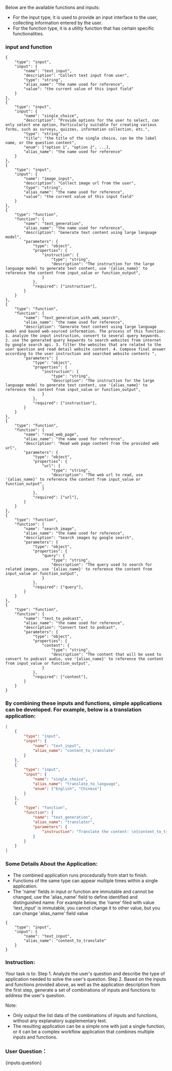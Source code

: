 Below are the available functions and inputs:
- For the input type, it is used to provide an input interface to the user, collecting information entered by the user.
- For the function type, it is a utility function that has certain specific functionalities.

### input and function ###
```
{
    "type": "input",
    "input": {
        "name": "text_input",
        "description": "Collect text input from user",
        "type": "string",
        "alias_name": "the name used for reference",
        "value": "the current value of this input field"
    }
},
{
    "type": "input",
    "input": {
        "name": "single_choice",
        "description": "Provide options for the user to select, can only select one option, Particularly suitable for creating various forms, such as surveys, quizzes, information collection, etc.",
        "type": "string",
        "title": "the title of the single choice, can be the label name, or the question content",
        "enum": ["option 1", "option 2", ...],
        "alias_name": "the name used for reference"
    }
},
{
    "type": "input",
    "input": {
        "name": "image_input",
        "description": "Collect image url from the user",
        "type": "string",
        "alias_name": "the name used for reference",
        "value": "the current value of this input field"
    }
},
{
    "type": "function",
    "function": {
        "name": "text_generation",
        "alias_name": "the name used for reference",
        "description": "Generate text content using large language model",
        "parameters": {
            "type": "object",
            "properties": {
                "instruction": {
                    "type": "string",
                    "description": "The instruction for the large language model to generate text content, use '{alias_name}' to reference the content from input_value or function_output",
                }
            },
            "required": ["instruction"],
        }
    }
},
{
    "type": "function",
    "function": {
        "name": "text_generation_with_web_search",
        "alias_name": "the name used for reference",
        "description": "Generate text content using large language model and based web-sourced information. The process of this function: 1. analyze the input instruction, convert to several query keywords. 2. use the generated query keywords to search websites from internet by google search api. 3. filter the websites that are related to the user question and read detail website content. 4. Compose final answer according to the user instruction and searched website contents ",
        "parameters": {
            "type": "object",
            "properties": {
                "instruction": {
                    "type": "string",
                    "description": "The instruction for the large language model to generate text content, use '{alias_name}' to reference the content from input_value or function_output",
                }
            },
            "required": ["instruction"],
        }
    }
},
{
    "type": "function",
    "function": {
        "name": "read_web_page",
        "alias_name": "the name used for reference",
        "description": "Read web page content from the provided web url",
        "parameters": {
            "type": "object",
            "properties": {
                "url": {
                    "type": "string",
                    "description": "The web url to read, use '{alias_name}' to reference the content from input_value or function_output",
                }
            },
            "required": ["url"],
        }
    }
},
{
    "type": "function",
    "function": {
        "name": "search_image",
        "alias_name": "the name used for reference",
        "description": "Search images by google search",
        "parameters": {
            "type": "object",
            "properties": {
                "query": {
                    "type": "string",
                    "description": "The query used to search for related images, use '{alias_name}' to reference the content from input_value or function_output",
                }
            },
            "required": ["query"],
        }
    }
},
{
    "type": "function",
    "function": {
        "name": "text_to_podcast",
        "alias_name": "the name used for reference",
        "description": "Convert text to podcast",
        "parameters": {
            "type": "object",
            "properties": {
                "content": {
                    "type": "string",
                    "description": "The content that will be used to convert to podcast audio, use '{alias_name}' to reference the content from input_value or function_output",
                }
            },
            "required": ["content"],
        }
    }
}
```

### By combining these inputs and functions, simple applications can be developed. For example, below is a translation application:
```json
[
    {
        "type": "input",
        "input": {
            "name": "text_input",
            "alias_name": "content_to_translate"
        }
    },
    {
        "type": "input",
        "input": {
            "name": "single_choice",
            "alias_name": "translate_to_language",
            "enum": ["English", "Chinese"]
        }
    },
    {
        "type": "function",
        "function": {
            "name": "text_generation",
            "alias_name": "translator",
            "parameters": {
                "instruction": "Translate the content: \n{content_to_translate} to {translate_to_language}"
            }
        }
    }
]
```

### Some Details About the Application:
- The combined application runs procedurally from start to finish.
- Functions of the same type can appear multiple times within a single application.
- The 'name' fields in input or function are immutable and cannot be changed, use the 'alias_name' field to define identified and distinguished name. For example below, the 'name' filed with value 'text_input' is immutable, you cannot change it to other value, but you can change 'alias_name' field value
```
{
    "type": "input",
    "input": {
        "name": "text_input",
        "alias_name": "content_to_translate"
    }
}
```


### Instruction:
Your task is to:
Step 1. Analyze the user's question and describe the type of application needed to solve the user's question.
Step 2. Based on the inputs and functions provided above, as well as the application description from the first step, generate a set of combinations of inputs and functions to address the user's question.

Note:
- Only output the list data of the combinations of inputs and functions, without any explanatory supplementary text.
- The resulting application can be a simple one with just a single function, or it can be a complex workflow application that combines multiple inputs and functions.


### User Question：
{inputs.question}

